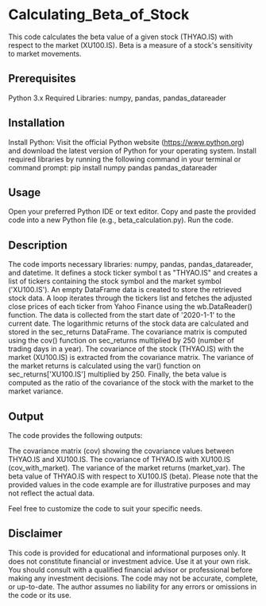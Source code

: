 # Calculating_Beta_of_Stock
This code calculates the beta value of a given stock (THYAO.IS) with respect to the market (XU100.IS). Beta is a measure of a stock's sensitivity to market movements.

## Prerequisites
Python 3.x
Required Libraries: numpy, pandas, pandas_datareader
## Installation
Install Python: Visit the official Python website (https://www.python.org) and download the latest version of Python for your operating system.
Install required libraries by running the following command in your terminal or command prompt:
pip install numpy pandas pandas_datareader
## Usage
Open your preferred Python IDE or text editor.
Copy and paste the provided code into a new Python file (e.g., beta_calculation.py).
Run the code.
## Description
The code imports necessary libraries: numpy, pandas, pandas_datareader, and datetime.
It defines a stock ticker symbol t as "THYAO.IS" and creates a list of tickers containing the stock symbol and the market symbol ('XU100.IS').
An empty DataFrame data is created to store the retrieved stock data.
A loop iterates through the tickers list and fetches the adjusted close prices of each ticker from Yahoo Finance using the wb.DataReader() function. The data is collected from the start date of '2020-1-1' to the current date.
The logarithmic returns of the stock data are calculated and stored in the sec_returns DataFrame.
The covariance matrix is computed using the cov() function on sec_returns multiplied by 250 (number of trading days in a year).
The covariance of the stock (THYAO.IS) with the market (XU100.IS) is extracted from the covariance matrix.
The variance of the market returns is calculated using the var() function on sec_returns['XU100.IS'] multiplied by 250.
Finally, the beta value is computed as the ratio of the covariance of the stock with the market to the market variance.
## Output
The code provides the following outputs:

The covariance matrix (cov) showing the covariance values between THYAO.IS and XU100.IS.
The covariance of THYAO.IS with XU100.IS (cov_with_market).
The variance of the market returns (market_var).
The beta value of THYAO.IS with respect to XU100.IS (beta).
Please note that the provided values in the code example are for illustrative purposes and may not reflect the actual data.

Feel free to customize the code to suit your specific needs.

## Disclaimer
This code is provided for educational and informational purposes only. It does not constitute financial or investment advice. Use it at your own risk. You should consult with a qualified financial advisor or professional before making any investment decisions. The code may not be accurate, complete, or up-to-date. The author assumes no liability for any errors or omissions in the code or its use.
